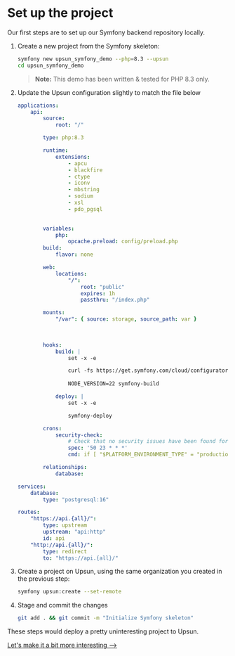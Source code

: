 # Set up the project

Our first steps are to set up our Symfony backend repository locally.

1. Create a new project from the Symfony skeleton:

    ```bash
    symfony new upsun_symfony_demo --php=8.3 --upsun
    cd upsun_symfony_demo
    ```
   
    > **Note:** This demo has been written & tested for PHP 8.3 only.

2. Update the Upsun configuration slightly to match the file below

    ```yaml
    applications:
        api:
            source:
                root: "/"

            type: php:8.3

            runtime:
                extensions:
                    - apcu
                    - blackfire
                    - ctype
                    - iconv
                    - mbstring
                    - sodium
                    - xsl
                    - pdo_pgsql
                    

            variables:
                php:
                    opcache.preload: config/preload.php
            build:
                flavor: none

            web:
                locations:
                    "/":
                        root: "public"
                        expires: 1h
                        passthru: "/index.php"

            mounts:
                "/var": { source: storage, source_path: var }
                

            
            hooks:
                build: |
                    set -x -e

                    curl -fs https://get.symfony.com/cloud/configurator | bash
                    
                    NODE_VERSION=22 symfony-build

                deploy: |
                    set -x -e

                    symfony-deploy

            crons:
                security-check:
                    # Check that no security issues have been found for PHP packages deployed in production
                    spec: '50 23 * * *'
                    cmd: if [ "$PLATFORM_ENVIRONMENT_TYPE" = "production" ]; then croncape COMPOSER_ROOT_VERSION=1.0.0 COMPOSER_AUDIT_ABANDONED=ignore composer audit --no-cache; fi

            relationships:
                database:

    services:
        database:
            type: "postgresql:16"

    routes:
        "https://api.{all}/": 
            type: upstream
            upstream: "api:http"
            id: api
        "http://api.{all}/":
            type: redirect
            to: "https://api.{all}/"
    ```

3. Create a project on Upsun, using the same organization you created in the previous step:

    ```bash
    symfony upsun:create --set-remote
    ```

4. Stage and commit the changes

    ```bash
    git add . && git commit -m "Initialize Symfony skeleton"
    ```

These steps would deploy a pretty uninteresting project to Upsun.

[Let's make it a bit more interesting -->](./entity.md)
